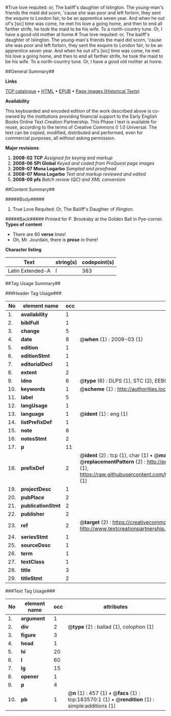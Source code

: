 #True love requited: or, The baliff's daughter of Islington. The young-man's friends the maid did scorn, 'cause she was poor and left forlorn, they sent the esquire to London fair, to be an apprentice seven year. And when he out of's [sic] time was come, he met his love a going home, and then to end all farther strife, he took the maid to be his wife. To a north-country tune. Or, I have a good old mother at home.#
True love requited: or, The baliff's daughter of Islington. The young-man's friends the maid did scorn, 'cause she was poor and left forlorn, they sent the esquire to London fair, to be an apprentice seven year. And when he out of's [sic] time was come, he met his love a going home, and then to end all farther strife, he took the maid to be his wife. To a north-country tune. Or, I have a good old mother at home.

##General Summary##

**Links**

[TCP catalogue](http://www.ota.ox.ac.uk/tcp/)  • 
[HTML](http://tei.it.ox.ac.uk/tcp/Texts-HTML/free/B06/B06238.html)  • 
[EPUB](http://tei.it.ox.ac.uk/tcp/Texts-EPUB/free/B06/B06238.epub) • 
[Page images (Historical Texts)](https://data.historicaltexts.jisc.ac.uk/view?pubId=eebo-99887921e&pageId=eebo-99887921e-183570-1)

**Availability**

This keyboarded and encoded edition of the
	       work described above is co-owned by the institutions
	       providing financial support to the Early English Books
	       Online Text Creation Partnership. This Phase I text is
	       available for reuse, according to the terms of Creative
	       Commons 0 1.0 Universal. The text can be copied,
	       modified, distributed and performed, even for
	       commercial purposes, all without asking permission.

**Major revisions**

1. __2008-02__ __TCP__ *Assigned for keying and markup*
1. __2008-06__ __SPi Global__ *Keyed and coded from ProQuest page images*
1. __2008-07__ __Mona Logarbo__ *Sampled and proofread*
1. __2008-07__ __Mona Logarbo__ *Text and markup reviewed and edited*
1. __2008-09__ __pfs__ *Batch review (QC) and XML conversion*

##Content Summary##

#####Body#####

1. True Love Requited: Or, The Bailiff's Daughter of Iſlington.

#####Back#####
Printed for P. Brooksby at the Golden Ball in Pye-corner.
**Types of content**

  * There are 60 **verse** lines!
  * Oh, Mr. Jourdain, there is **prose** in there!

**Character listing**


|Text|string(s)|codepoint(s)|
|---|---|---|
|Latin Extended-A|ſ|383|

##Tag Usage Summary##

###Header Tag Usage###

|No|element name|occ|attributes|
|---|---|---|---|
|1.|__availability__|1||
|2.|__biblFull__|1||
|3.|__change__|5||
|4.|__date__|8| @__when__ (1) : 2009-03 (1)|
|5.|__edition__|1||
|6.|__editionStmt__|1||
|7.|__editorialDecl__|1||
|8.|__extent__|2||
|9.|__idno__|6| @__type__ (6) : DLPS (1), STC (2), EEBO-CITATION (1), PROQUEST (1), VID (1)|
|10.|__keywords__|1| @__scheme__ (1) : http://authorities.loc.gov/ (1)|
|11.|__label__|5||
|12.|__langUsage__|1||
|13.|__language__|1| @__ident__ (1) : eng (1)|
|14.|__listPrefixDef__|1||
|15.|__note__|8||
|16.|__notesStmt__|2||
|17.|__p__|11||
|18.|__prefixDef__|2| @__ident__ (2) : tcp (1), char (1)  •  @__matchPattern__ (2) : ([0-9\-]+):([0-9IVX]+) (1), (.+) (1)  •  @__replacementPattern__ (2) : http://eebo.chadwyck.com/downloadtiff?vid=$1&page=$2 (1), https://raw.githubusercontent.com/textcreationpartnership/Texts/master/tcpchars.xml#$1 (1)|
|19.|__projectDesc__|1||
|20.|__pubPlace__|2||
|21.|__publicationStmt__|2||
|22.|__publisher__|2||
|23.|__ref__|2| @__target__ (2) : https://creativecommons.org/publicdomain/zero/1.0/ (1), http://www.textcreationpartnership.org/docs/. (1)|
|24.|__seriesStmt__|1||
|25.|__sourceDesc__|1||
|26.|__term__|1||
|27.|__textClass__|1||
|28.|__title__|3||
|29.|__titleStmt__|2||


###Text Tag Usage###

|No|element name|occ|attributes|
|---|---|---|---|
|1.|__argument__|1||
|2.|__div__|2| @__type__ (2) : ballad (1), colophon (1)|
|3.|__figure__|3||
|4.|__head__|1||
|5.|__hi__|20||
|6.|__l__|60||
|7.|__lg__|15||
|8.|__opener__|1||
|9.|__p__|4||
|10.|__pb__|1| @__n__ (1) : 457 (1)  •  @__facs__ (1) : tcp:183570:1 (1)  •  @__rendition__ (1) : simple:additions (1)|
